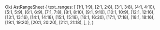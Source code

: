Ok(
    AstRangeSheet {
        text_ranges: [
            [1:1, 1:9),
            [2:1, 2:8),
            [3:1, 3:8),
            [4:1, 4:10),
            [5:1, 5:9),
            [6:1, 6:9),
            [7:1, 7:8),
            [8:1, 8:10),
            [9:1, 9:10),
            [10:1, 10:9),
            [12:1, 12:16),
            [13:1, 13:16),
            [14:1, 14:18),
            [15:1, 15:16),
            [16:1, 16:20),
            [17:1, 17:18),
            [18:1, 18:16),
            [19:1, 19:20),
            [20:1, 20:20),
            [21:1, 21:18),
        ],
    },
)